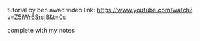 tutorial by ben awad
video link: https://www.youtube.com/watch?v=Z5iWr6Srsj8&t=0s

complete with my notes

